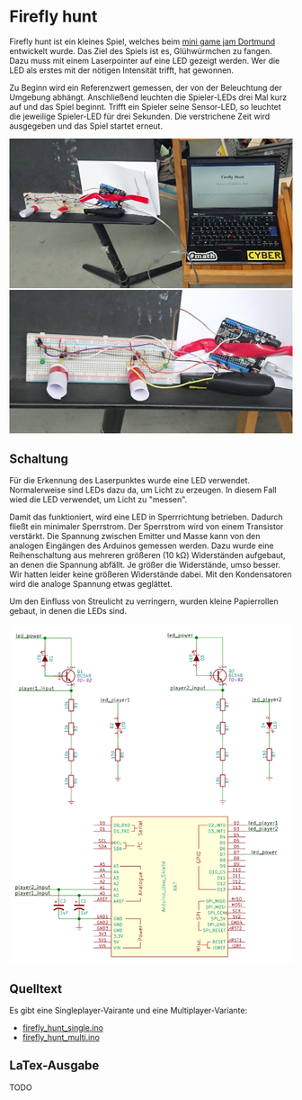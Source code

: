 # Firefly hunt
Firefly hunt ist ein kleines Spiel, welches beim [mini game jam Dortmund](https://game-jam-do.de/) entwickelt wurde. Das Ziel des Spiels ist es, Glühwürmchen zu fangen. Dazu muss mit einem Laserpointer auf eine LED gezeigt werden. Wer die LED als erstes mit der nötigen Intensität trifft, hat gewonnen.

Zu Beginn wird ein Referenzwert gemessen, der von der Beleuchtung der Umgebung abhängt. Anschließend leuchten die Spieler-LEDs drei Mal kurz auf und das Spiel beginnt. Trifft ein Spieler seine Sensor-LED, so leuchtet die jeweilige Spieler-LED für drei Sekunden. Die verstrichene Zeit wird ausgegeben und das Spiel startet erneut.

![Firefly hunt Foto](firefly_hunt_foto1.jpg)
![Firefly hunt Foto](firefly_hunt_foto2.jpg)

## Schaltung
Für die Erkennung des Laserpunktes wurde eine LED verwendet. Normalerweise sind LEDs dazu da, um Licht zu erzeugen. In diesem Fall wied die LED verwendet, um Licht zu "messen". 

Damit das funktioniert, wird eine LED in Sperrrichtung betrieben. Dadurch fließt ein minimaler Sperrstrom. Der Sperrstrom wird von einem Transistor verstärkt. Die Spannung zwischen Emitter und Masse kann von den analogen Eingängen des Arduinos gemessen werden. Dazu wurde eine Reihenschaltung aus mehreren größeren (10 kΩ) Widerständen aufgebaut, an denen die Spannung abfällt. Je größer die Widerstände, umso besser. Wir hatten leider keine größeren Widerstände dabei. Mit den Kondensatoren wird die analoge Spannung etwas geglättet.

Um den Einfluss von Streulicht zu verringern, wurden kleine Papierrollen gebaut, in denen die LEDs sind.

![Firefly hunt Schaltung](schaltung/firefly_hunt.png)

## Quelltext
Es gibt eine Singleplayer-Vairante und eine Multiplayer-Variante:
- [firefly_hunt_single.ino](firefly_hunt_single.ino)
- [firefly_hunt_multi.ino](firefly_hunt_multi.ino)

## LaTex-Ausgabe

TODO
